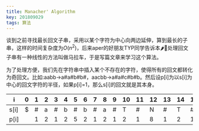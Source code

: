 ```yaml
---
title: Manacher' Algorithm
key: 201809029
tags: 算法
---
```


谈到之前寻找最长回文子串，采用以某个字符为中心向两边延伸，算到最长的子串，这样的时间复杂度为$O(n^2)$，后来aper的好朋友TYP同学告诉本:hot_pepper::chicken:处理回文子串有一种线性的方法叫做马拉车，于是写篇文章来学习这个算法。

为了处理方便，我们先在字符串中插入某个不存在的字符，使得所有的回文都转化为奇回文。比如:aabb->a#a#b#b#，aacbb->a#a#c#b#b。然后设p[i]为以s[i]为中心的回文字符的半径，如果p[i]=1，那么s[i]的回文就是其本身。

| i    | 0    | 1    | 2    | 3    | 4    | 5    | 6    | 7    | 8    | 9    | 10   | 11   | 12   | 13   | 14   | 15   | 16   | 17   | 18   | 19   | 20    | 21   | 22   | 23   | 24   | 25   | 26   |
| ---- | ---- | ---- | ---- | ---- | ---- | ---- | ---- | ---- | ---- | ---- | ---- | ---- | ---- | ---- | ---- | ---- | ---- | ---- | ---- | ---- | ----- | ---- | ---- | ---- | ---- | ---- | ---- |
| s[i] | $    | #    | a    | #    | b    | #    | b    | #    | a    | #    | T    | #    | N    | #    | T    | #    | a    | #    | b    | #    | **c** | #    | b    | #    | a    | #    | \0   |
| p[i] |      | 1    | 2    | 1    | 2    | 5    | 2    | 1    | 2    | 1    | 2    | 1    | 8    | 1    | 2    | 1    | 2    | 1    | 2    | 1    | **6** | 1    | 2    | 1    | 2    | 1    |      |

